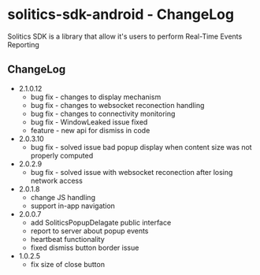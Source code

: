 # solitics-sdk-android - ChangeLog
 
Solitics SDK is a library that allow it's users to perform Real-Time Events Reporting

## ChangeLog

- 2.1.0.12
    - bug fix - changes to display mechanism 
    - bug fix - changes to websocket reconection handling
    - bug fix - changes to connectivity monitoring 
    - bug fix - WindowLeaked issue fixed
    - feature - new api for dismiss in code
- 2.0.3.10
    - bug fix - solved issue bad popup display when content size was not properly computed
- 2.0.2.9
    - bug fix - solved issue with websocket reconection after losing network access
- 2.0.1.8
    - change JS handling
    - support in-app navigation
- 2.0.0.7
    - add SoliticsPopupDelagate public interface
    - report to server about popup events
    - heartbeat functionality
    - fixed dismiss button border issue
- 1.0.2.5
    - fix size of close button
    